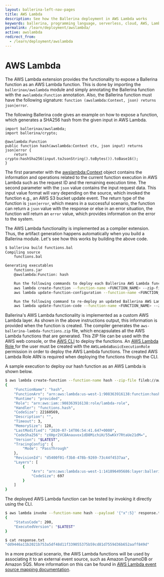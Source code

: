 ```yaml
---
layout: ballerina-left-nav-pages
title: AWS Lambda
description: See how the Ballerina deployment in AWS Lambda works
keywords: ballerina, programming language, serverless, cloud, AWS, Lambda
permalink: /learn/deployment/awslambda/
active: awslambda
redirect_from:
  - /learn/deployment/awslambda
---
```


# AWS Lambda

The AWS Lambda extension provides the functionality to expose a Ballerina function as an AWS Lambda function. This is done by importing the `ballerinax/awslambda` module and simply annotating the Ballerina function with the `awslambda:Function` annotation. Also, the Ballerina function must have the following signature: `function (awslambda:Context, json) returns json|error`. 

The following Ballerina code gives an example on how to expose a function, which generates a SHA256 hash from the given input in AWS Lambda. 

```ballerina
import ballerinax/awslambda;
import ballerina/crypto;

@awslambda:Function
public function hash(awslambda:Context ctx, json input) returns json|error {
    return crypto:hashSha256(input.toJsonString().toBytes()).toBase16();
}
```

The first parameter with the [awslambda:Context](https://ballerina.io/learn/api-docs/ballerinax/awslambda.html#Context) object contains the information and operations related to the current function execution in AWS Lambda such as the request ID and the remaining execution time. The second parameter with the `json` value contains the input request data. This input value format will vary depending on the source, which invoked the function e.g., an AWS S3 bucket update event. The return type of the function is `json|error`, which means in a successful scenario, the function can return a `json` value with the response or else in an error situation, the function will return an `error` value, which provides information on the error to the system.

The AWS Lambda functionality is implemented as a compiler extension. Thus, the artifact generation happens automatically when you build a Ballerina module. Let's see how this works by building the above code. 

```bash
$ ballerina build functions.bal 
Compiling source
	functions.bal

Generating executables
	functions.jar
	@awslambda:Function: hash

	Run the following commands to deploy each Ballerina AWS Lambda function:
	aws lambda create-function --function-name <FUNCTION_NAME> --zip-file fileb://aws-ballerina-lambda-functions.zip --handler functions.<FUNCTION_NAME> --runtime provided --role <LAMBDA_ROLE_ARN> --timeout 10 --memory-size 1024
	aws lambda update-function-configuration --function-name <FUNCTION_NAME> --layers arn:aws:lambda:<REGION_ID>:141896495686:layer:ballerina:2

	Run the following command to re-deploy an updated Ballerina AWS Lambda function:
	aws lambda update-function-code --function-name <FUNCTION_NAME> --zip-file fileb://aws-ballerina-lambda-functions.zip
```

Ballerina's AWS Lambda functionality is implemented as a custom AWS Lambda layer. As shown in the above instructions output, this information is provided when the function is created. The compiler generates the `aws-ballerina-lambda-functions.zip` file, which encapsulates all the AWS Lambda functions that are generated. This ZIP file can be used with the AWS web console, or the [AWS CLI](https://docs.aws.amazon.com/codedeploy/latest/userguide/getting-started-configure-cli.html) to deploy the functions. An [AWS Lambda Role ](https://console.aws.amazon.com/iam/home?#/roles) for the user must be created with the `AWSLambdaBasicExecutionRole` permission in order to deploy the AWS Lambda functions. The created AWS Lambda Role ARN is required when deploying the functions through the CLI. 

A sample execution to deploy our hash function as an AWS Lambda is shown below. 

```bash
$ aws lambda create-function --function-name hash --zip-file fileb://aws-ballerina-lambda-functions.zip --handler functions.hash --runtime provided --role arn:aws:iam::908363916138:role/lambda-role --layers arn:aws:lambda:us-west-1:141896495686:layer:ballerina:2
{
    "FunctionName": "hash",
    "FunctionArn": "arn:aws:lambda:us-west-1:908363916138:function:hash",
    "Runtime": "provided",
    "Role": "arn:aws:iam::908363916138:role/lambda-role",
    "Handler": "functions.hash",
    "CodeSize": 22160569,
    "Description": "",
    "Timeout": 3,
    "MemorySize": 128,
    "LastModified": "2020-07-14T06:54:41.647+0000",
    "CodeSha256": "zXHpr2VC8Anauvox1dD8MichiH/55wKkY7RtaUe21dM=",
    "Version": "$LATEST",
    "TracingConfig": {
        "Mode": "PassThrough"
    },
    "RevisionId": "d5400f01-f3b8-478b-9269-73c44f4537aa",
    "Layers": [
        {
            "Arn": "arn:aws:lambda:us-west-1:141896495686:layer:ballerina:2",
            "CodeSize": 697
        }
    ]
}
```

The deployed AWS Lambda function can be tested by invoking it directly using the CLI. 

```bash
$ aws lambda invoke --function-name hash --payload '{"x":5}' response.txt 
{
    "StatusCode": 200,
    "ExecutedVersion": "$LATEST"
}

$ cat response.txt 
"dd9446a11b2021b753a5df48d11f339055375b59cd81d7559d36b652aaff849d"
```

In a more practical scenario, the AWS Lambda functions will be used by associating it to an external event source, such as Amazon DynamoDB or Amazon SQS. More information on this can be found in [AWS Lambda event source mapping documentation](https://docs.aws.amazon.com/lambda/latest/dg/invocation-eventsourcemapping.html).
